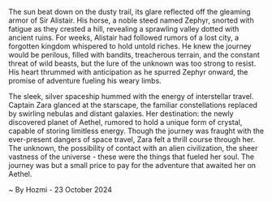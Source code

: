 
The sun beat down on the dusty trail, its glare reflected off the gleaming armor of Sir Alistair. His horse, a noble steed named Zephyr, snorted with fatigue as they crested a hill, revealing a sprawling valley dotted with ancient ruins. For weeks, Alistair had followed rumors of a lost city, a forgotten kingdom whispered to hold untold riches.  He knew the journey would be perilous, filled with bandits, treacherous terrain, and the constant threat of wild beasts, but the lure of the unknown was too strong to resist. His heart thrummed with anticipation as he spurred Zephyr onward, the promise of adventure fueling his weary limbs. 

The sleek, silver spaceship hummed with the energy of interstellar travel. Captain Zara glanced at the starscape, the familiar constellations replaced by swirling nebulas and distant galaxies. Her destination: the newly discovered planet of Aethel, rumored to hold a unique form of crystal, capable of storing limitless energy. Though the journey was fraught with the ever-present dangers of space travel, Zara felt a thrill course through her. The unknown, the possibility of contact with an alien civilization, the sheer vastness of the universe - these were the things that fueled her soul. The journey was but a small price to pay for the adventure that awaited her on Aethel. 

~ By Hozmi - 23 October 2024
